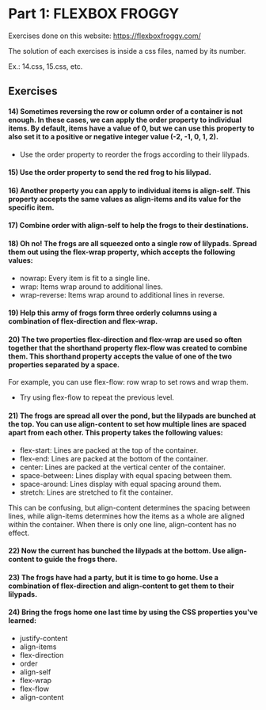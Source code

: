# Part 1: FLEXBOX FROGGY

Exercises done on this website:
https://flexboxfroggy.com/

The solution of each exercises is inside a css files, named by its number.

Ex.: 14.css, 15.css, etc.

## Exercises

#### 14) Sometimes reversing the row or column order of a container is not enough. In these cases, we can apply the order property to individual items. By default, items have a value of 0, but we can use this property to also set it to a positive or negative integer value (-2, -1, 0, 1, 2).

- Use the order property to reorder the frogs according to their lilypads.

#### 15) Use the order property to send the red frog to his lilypad.

#### 16) Another property you can apply to individual items is align-self. This property accepts the same values as align-items and its value for the specific item.

#### 17) Combine order with align-self to help the frogs to their destinations.

#### 18) Oh no! The frogs are all squeezed onto a single row of lilypads. Spread them out using the flex-wrap property, which accepts the following values:

- nowrap: Every item is fit to a single line.
- wrap: Items wrap around to additional lines.
- wrap-reverse: Items wrap around to additional lines in reverse.

#### 19) Help this army of frogs form three orderly columns using a combination of flex-direction and flex-wrap.

#### 20) The two properties flex-direction and flex-wrap are used so often together that the shorthand property flex-flow was created to combine them. This shorthand property accepts the value of one of the two properties separated by a space.

For example, you can use flex-flow: row wrap to set rows and wrap them.

- Try using flex-flow to repeat the previous level.

#### 21) The frogs are spread all over the pond, but the lilypads are bunched at the top. You can use align-content to set how multiple lines are spaced apart from each other. This property takes the following values:

- flex-start: Lines are packed at the top of the container.
- flex-end: Lines are packed at the bottom of the container.
- center: Lines are packed at the vertical center of the container.
- space-between: Lines display with equal spacing between them.
- space-around: Lines display with equal spacing around them.
- stretch: Lines are stretched to fit the container.

This can be confusing, but align-content determines the spacing between lines, while align-items determines how the items as a whole are aligned within the container. When there is only one line, align-content has no effect.

#### 22) Now the current has bunched the lilypads at the bottom. Use align-content to guide the frogs there.

#### 23) The frogs have had a party, but it is time to go home. Use a combination of flex-direction and align-content to get them to their lilypads.

#### 24) Bring the frogs home one last time by using the CSS properties you've learned:

- justify-content
- align-items
- flex-direction
- order
- align-self
- flex-wrap
- flex-flow
- align-content
